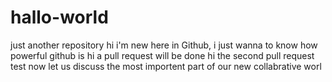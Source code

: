 # hallo-world
just another repository
hi i'm new here in Github, i just wanna to know how powerful github is
hi a pull request will be done
hi the second pull request test
now let us discuss the most importent part of our new collabrative worl
